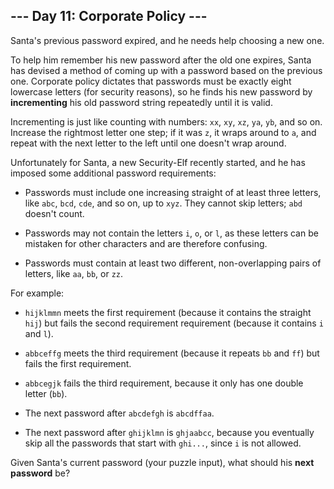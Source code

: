 ## --- Day 11: Corporate Policy ---
Santa's previous password expired, and he needs help choosing a new one.
 
To help him remember his new password after the old one expires, Santa has devised a method of coming up with a password based on the previous one. Corporate policy dictates that passwords must be exactly eight lowercase letters (for security reasons), so he finds his new password by **incrementing** his old password string repeatedly until it is valid.
 
Incrementing is just like counting with numbers: `xx`, `xy`, `xz`, `ya`, `yb`, and so on. Increase the rightmost letter one step; if it was `z`, it wraps around to `a`, and repeat with the next letter to the left until one doesn't wrap around.
 
Unfortunately for Santa, a new Security-Elf recently started, and he has imposed some additional password requirements:
 
 
- Passwords must include one increasing straight of at least three letters, like `abc`, `bcd`, `cde`, and so on, up to `xyz`. They cannot skip letters; `abd` doesn't count.
 
- Passwords may not contain the letters `i`, `o`, or `l`, as these letters can be mistaken for other characters and are therefore confusing.
 
- Passwords must contain at least two different, non-overlapping pairs of letters, like `aa`, `bb`, or `zz`.
 
 
For example:
 
 
- `hijklmmn` meets the first requirement (because it contains the straight `hij`) but fails the second requirement requirement (because it contains `i` and `l`).
 
- `abbceffg` meets the third requirement (because it repeats `bb` and `ff`) but fails the first requirement.
 
- `abbcegjk` fails the third requirement, because it only has one double letter (`bb`).
 
- The next password after `abcdefgh` is `abcdffaa`.
 
- The next password after `ghijklmn` is `ghjaabcc`, because you eventually skip all the passwords that start with `ghi...`, since `i` is not allowed.
 
 
Given Santa's current password (your puzzle input), what should his **next password** be?
 